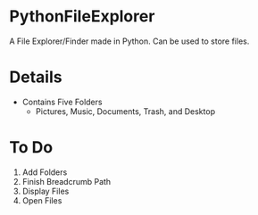 # PythonFileExplorer
A File Explorer/Finder made in Python. Can be used to store files.

# Details
- Contains Five Folders
  - Pictures, Music, Documents, Trash, and Desktop

# To Do
1. Add Folders
2. Finish Breadcrumb Path
3. Display Files
4. Open Files
